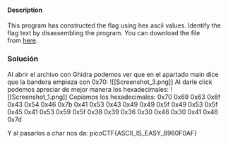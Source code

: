 #### Description

This program has constructed the flag using hex ascii values. Identify the flag text by disassembling the program. You can download the file from [here](https://artifacts.picoctf.net/c/508/asciiftw).

### Solución
Al abrir el archivo con Ghidra podemos ver que en el apartado main dice que la bandera empieza con 0x70:
![[Screenshot_3.png]]
Al darle click podemos apreciar de mejor manera los hexadecimales:
![[Screenshot_1.png]]
Copiamos los hexadecimales:
0x70 0x69 0x63 0x6f 0x43 0x54 0x46 0x7b 0x41 0x53 0x43 0x49 0x49 0x5f 0x49 0x53 0x5f 0x45 0x41 0x53 0x59 0x5f 0x38 0x39 0x36 0x30 0x46 0x30 0x41 0x46 0x7d

Y al pasarlos a char nos da:
picoCTF{ASCII_IS_EASY_8960F0AF}
